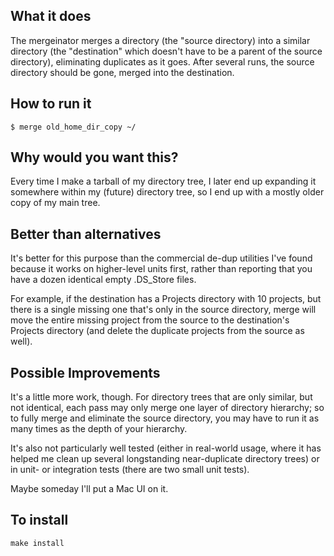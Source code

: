 ## What it does

The mergeinator merges a directory (the "source directory) into a similar directory (the
"destination" which doesn't have to be a parent of the source directory), eliminating
duplicates as it goes.  After several runs, the source directory should be gone, merged into
the destination.

## How to run it
```
$ merge old_home_dir_copy ~/
```

## Why would you want this?

Every time I make a tarball of my directory tree, I later end up expanding it somewhere
within my (future) directory tree, so I end up with a mostly older copy of my main tree.

## Better than alternatives
It's better for this purpose than the commercial de-dup utilities I've found because it
works on higher-level units first, rather than reporting that you have a dozen identical
empty .DS_Store files.

For example, if the destination has a Projects directory with 10 projects, but there is a
single missing one that's only in the source directory, merge will move the entire missing
project from the source to the destination's Projects directory (and delete the duplicate
projects from the source as well).

## Possible Improvements
It's a little more work, though.  For directory trees that are only similar, but not
identical, each pass may only merge one layer of directory hierarchy; so to fully merge and
eliminate the source directory, you may have to run it as many times as the depth of your
hierarchy.

It's also not particularly well tested (either in real-world usage, where it has helped me
clean up several longstanding near-duplicate directory trees) or in unit- or integration
tests (there are two small unit tests).

Maybe someday I'll put a Mac UI on it.

## To install
```
make install
```
